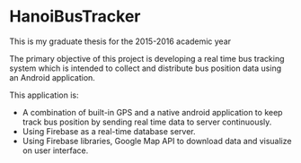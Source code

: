 # HanoiBusTracker

This is my graduate thesis for the 2015-2016 academic year

The primary objective of this project is developing a real time bus tracking system which is intended to collect and distribute bus position data using an Android application.

This application is:
  - A combination of built-in GPS and a native android application to keep track bus position by sending real time data to server continuously.
  - Using Firebase as a real-time database server.
  - Using Firebase libraries, Google Map API to download data and visualize on user interface. 
